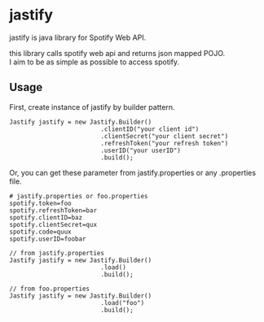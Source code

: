 # jastify
jastify is java library for Spotify Web API.

this library calls spotify web api and returns json mapped POJO.  
I aim to be as simple as possible to access spotify.

## Usage
First, create instance of jastify by builder pattern.

```
Jastify jastify = new Jastify.Builder()
                         .clientID("your client id")
                         .clientSecret("your client secret")
                         .refreshToken("your refresh token")
                         .userID("your userID")
                         .build();
```

Or, you can get these parameter from jastify.properties or any .properties file.

```
# jastify.properties or foo.properties
spotify.token=foo
spotify.refreshToken=bar
spotify.clientID=baz
spotify.clientSecret=qux
spotify.code=quux
spotify.userID=foobar
```


```
// from jastify.properties
Jastify jastify = new Jastify.Builder()
                         .load()
                         .build();

// from foo.properties
Jastify jastify = new Jastify.Builder()
                         .load("foo")
                         .build();


```